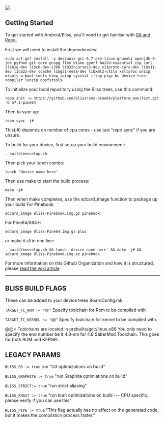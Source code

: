 <img src="https://raw.github.com/BlissRoms/platform_manifest/n7.0/bliss-logo.png">

Getting Started 
---------------

To get started with Android/Bliss, you'll need to get
familiar with [Git and Repo](http://source.android.com/source/using-repo.html).

First we will need to install the dependencies:

	sudo apt-get install -y dos2unix gcc-4.7-arm-linux-gnueabi openjdk-8-jdk python git-core gnupg flex bison gperf build-essential zip curl zlib1g-dev libc6-dev-i386 lib32ncurses5-dev x11proto-core-dev libx11-dev lib32z-dev ccache libgl1-mesa-dev libxml2-utils xsltproc unzip mtools u-boot-tools htop iotop sysstat iftop pigz bc device-tree-compiler lunzip dosfstools
	
To initialize your local repository using the Bliss trees, use this command:

    repo init -u https://github.com/blissroms-pine64/platform_manifest.git -b n7.1-pine64

Then to sync up:

    repo sync -j#

This(j#) depends on number of cpu cores - use just "repo sync" if you are unsure.

To build for your device, first setup your build environment:

	. build/envsetup.sh

Then pick your lunch combo:

	lunch 'device name here'
	
Then use make to start the build process:

	make -j# 
	
Then when make completes, use the sdcard_image function to package up your build
For Pinebook:
	
	sdcard_image Bliss-Pinebook.img.gz pinebook
	
For Pine64/A64+:

	sdcard_image Bliss-Pine64.img.gz plus

or make it all in one line:

	. build/envsetup.sh && lunch `device name here` && make -j# && sdcard_image Bliss-Pinebook.img.xz pinebook

For more information on this Github Organization and how it is structured,
please [read the wiki article](http://wiki.cyanogenmod.org/w/Github_Organization)

***


BLISS BUILD FLAGS
-----------------

These can be added to your device trees BoardConfig.mk

`TARGET_TC_ROM := "@@"` Specify toolchain for Rom to be compiled with

`TARGET_TC_KERNEL := "@@"` Specify toolchain for kernel to be complied with.

@@= Toolchains are located in prebuilts/gcc/linux-x86 You only need to specify the end number be it 4.8-sm for 4.8 SaberMod Toolchain. This goes for both ROM and KERNEL.

LEGACY PARAMS
-------------

`BLISS_O3 := true`   run   "O3 optimizations on build"

`BLISS_GRAPHITE := true`    "run Graphite optimiations on build"

`BLISS_STRICT:= true`    "run strict aliasing"

`BLISS_KRAIT := true`    "run krait optimizations on build --- CPU specific, please verify if you can use this"

`BLISS_PIPE := true`   "This flag actually has no effect on the generated code, but it makes the compilation process faster."

